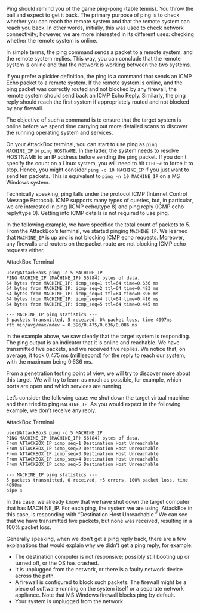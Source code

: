 Ping should remind you of the game ping-pong (table tennis). You throw the ball and expect to get it back. The primary purpose of ping is to check whether you can reach the remote system and that the remote system can reach you back. In other words, initially, this was used to check network connectivity; however, we are more interested in its different uses: checking whether the remote system is online.

In simple terms, the ping command sends a packet to a remote system, and the remote system replies. This way, you can conclude that the remote system is online and that the network is working between the two systems.

If you prefer a pickier definition, the ping is a command that sends an ICMP Echo packet to a remote system. If the remote system is online, and the ping packet was correctly routed and not blocked by any firewall, the remote system should send back an ICMP Echo Reply. Similarly, the ping reply should reach the first system if appropriately routed and not blocked by any firewall.

The objective of such a command is to ensure that the target system is online before we spend time carrying out more detailed scans to discover the running operating system and services.

On your AttackBox terminal, you can start to use ping as `ping MACHINE_IP` or `ping HOSTNAME`. In the latter, the system needs to resolve HOSTNAME to an IP address before sending the ping packet. If you don’t specify the count on a Linux system, you will need to hit `CTRL+c` to force it to stop. Hence, you might consider `ping -c 10 MACHINE_IP` if you just want to send ten packets. This is equivalent to `ping -n 10 MACHINE_IP` on a MS Windows system.

Technically speaking, ping falls under the protocol ICMP (Internet Control Message Protocol). ICMP supports many types of queries, but, in particular, we are interested in ping (ICMP echo/type 8) and ping reply (ICMP echo reply/type 0). Getting into ICMP details is not required to use ping.

In the following example, we have specified the total count of packets to 5. From the AttackBox’s terminal, we started pinging `MACHINE_IP`. We learned that `MACHINE_IP` is up and is not blocking ICMP echo requests. Moreover, any firewalls and routers on the packet route are not blocking ICMP echo requests either.

AttackBox Terminal

```shell-session
user@AttackBox$ ping -c 5 MACHINE_IP
PING MACHINE_IP (MACHINE_IP) 56(84) bytes of data.
64 bytes from MACHINE_IP: icmp_seq=1 ttl=64 time=0.636 ms
64 bytes from MACHINE_IP: icmp_seq=2 ttl=64 time=0.483 ms
64 bytes from MACHINE_IP: icmp_seq=3 ttl=64 time=0.396 ms
64 bytes from MACHINE_IP: icmp_seq=4 ttl=64 time=0.416 ms
64 bytes from MACHINE_IP: icmp_seq=5 ttl=64 time=0.445 ms

--- MACHINE_IP ping statistics ---
5 packets transmitted, 5 received, 0% packet loss, time 4097ms
rtt min/avg/max/mdev = 0.396/0.475/0.636/0.086 ms
```

In the example above, we saw clearly that the target system is responding. The ping output is an indicator that it is online and reachable. We have transmitted five packets, and we received five replies. We notice that, on average, it took 0.475 ms (millisecond) for the reply to reach our system, with the maximum being 0.636 ms.  

From a penetration testing point of view, we will try to discover more about this target. We will try to learn as much as possible, for example, which ports are open and which services are running.

Let’s consider the following case: we shut down the target virtual machine and then tried to ping `MACHINE_IP`. As you would expect in the following example, we don’t receive any reply.

AttackBox Terminal

```shell-session
user@AttackBox$ ping -c 5 MACHINE_IP
PING MACHINE_IP (MACHINE_IP) 56(84) bytes of data.
From ATTACKBOX_IP icmp_seq=1 Destination Host Unreachable
From ATTACKBOX_IP icmp_seq=2 Destination Host Unreachable
From ATTACKBOX_IP icmp_seq=3 Destination Host Unreachable
From ATTACKBOX_IP icmp_seq=4 Destination Host Unreachable
From ATTACKBOX_IP icmp_seq=5 Destination Host Unreachable

--- MACHINE_IP ping statistics ---
5 packets transmitted, 0 received, +5 errors, 100% packet loss, time 4098ms
pipe 4
```

In this case, we already know that we have shut down the target computer that has MACHINE_IP. For each ping, the system we are using, AttackBox in this case, is responding with “Destination Host Unreachable.” We can see that we have transmitted five packets, but none was received, resulting in a 100% packet loss.  

Generally speaking, when we don’t get a ping reply back, there are a few explanations that would explain why we didn’t get a ping reply, for example:

- The destination computer is not responsive; possibly still booting up or turned off, or the OS has crashed.
- It is unplugged from the network, or there is a faulty network device across the path.
- A firewall is configured to block such packets. The firewall might be a piece of software running on the system itself or a separate network appliance. Note that MS Windows firewall blocks ping by default.
- Your system is unplugged from the network.